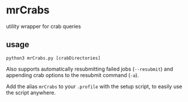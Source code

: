 # mrCrabs
utility wrapper for crab queries

## usage

```
python3 mrCrabs.py [crabDirectories]
```
Also supports automatically resubmitting failed jobs (`--resubmit`) and appending crab options to the resubmit command (`-a`).

Add the alias `mrCrabs` to your `.profile` with the setup script, to easily use the script anywhere.
